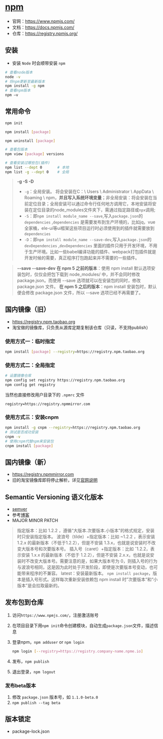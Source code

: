 # [npm](https://www.npmjs.com/)

* 官网：https://www.npmjs.com/
* 文档：https://docs.npmjs.com/
* 仓库：https://registry.npmjs.org/

## 安装
* 安装 `Node` 时会顺带安装 `npm`

```bash
# 查看node版本
node -v
# 将npm更新至最新版本
npm install -g npm
# 查看npm版本
npm –v
```

## 常用命令

```bash
npm init

npm install [package]

npm uninstall [package]

# 查看包版本
npm view [package] versions

# 查看安装过哪些包(插件)
npm list --dept 0		# 本地
npm list -g --dept 0	# 全局
```

> **-g -S -D**
>
> * `-g`：全局安装。 将会安装在C：\ Users \ Administrator \ AppData \ Roaming \ npm，**并且写入系统环境变量**；非全局安装：将会安装在当前定位目录；全局安装可以通过命令行任何地方调用它，本地安装将安装在定位目录的node_modules文件夹下，需通过指定路径或`npx`调用;
> * `-S`：即`npm install module_name --save`,写入`package.json`的`dependencies` ,`dependencies` 是需要发布到生产环境的，比如jq，vue全家桶，ele-ui等ui框架这些项目运行时必须使用到的插件就需要放到`dependencies`
> * `-D`：即`npm install module_name --save-dev`,写入`package.json`的`devDependencies` ,`devDependencies` 里面的插件只用于开发环境，不用于生产环境。比如一些babel编译功能的插件、webpack打包插件就是开发时候的需要，真正程序打包跑起来并不需要的一些插件。


> **--save  --save-dev**
> **在 npm 5 之前的版本**：使用 npm install 默认选项安装包时，仅仅会把包下载到 node_modules/ 中，并不会同时修改 package.json。而使用 --save 选项就可以在安装包的同时，修改 package.json 文件。
> **在 npm 5 之后的版本**：npm install 安装包时，默认便会修改 package.json 文件，所以 --save 选项已经不再需要了。


## 国内镜像（旧）
* https://registry.npm.taobao.org
* 淘宝做的镜像库，只负责从源库定期复制该仓库（只读，不支持publish）

### 使用方式一：临时指定
```bash
npm install [package] --registry=https://registry.npm.taobao.org
```
### 使用方式二：全局指定
```bash
# 设置镜像仓库
npm config set registry https://registry.npm.taobao.org
npm config get registry
```

当然也直接修改用户目录下的 `.npmrc`  文件

```text
registry=https://registry.npmmirror.com
```

### 使用方式三：安装cnpm

```bash
npm install -g cnpm --registry=https://registry.npm.taobao.org
# 测试是否成功安装
cnpm -v
# 使用cnpm代替npm来安装包
cnpm install [package]
```

## 国内镜像（新）

* https://registry.npmmirror.com
* 旧的淘宝镜像库即将停止解析，详见[官网说明](https://npmmirror.com/)

## Semantic Versioning 语义化版本

* [semver](https://semver.org/)
* 参考[博客](https://segmentfault.com/a/1190000039684460)
* MAJOR MINOR PATCH
> 指定版本：比如 1.2.2 ，遵循“大版本.次要版本.小版本”的格式规定，安装时只安装指定版本。
> 波浪号（tilde）+指定版本：比如 ~1.2.2 ，表示安装 1.2.x 的最新版本（不低于1.2.2），但是不安装 1.3.x，也就是说安装时不改变大版本号和次要版本号。
> 插入号（caret）+指定版本：比如 ˆ1.2.2，表示安装 1.x.x 的最新版本（不低于 1.2.2），但是不安装 2.x.x，也就是说安装时不改变大版本号。需要注意的是，如果大版本号为 0，则插入号的行为与波浪号相同，这是因为此时处于开发阶段，即使是次要版本号变动，也可能带来程序的不兼容。
> latest：安装最新版本。
> `npm install package`，版本是插入号形式。这样每次重新安装依赖包 npm install 时”次要版本“和“小版本”是会拉取最新的。

## 发布包到仓库

1. 访问`https://www.npmjs.com/`，注册激活账号

2. 在项目目录下用`npm init`命令创建模块，自动生成`package.json`文件，描述信息

3. 登录npm，`npm adduser` or `npm login`

   ```bash
   npm login [--registry=https://registry.company-name.npme.io]
   ```

4. 发布，`npm publish`

5. 退出登录，`npm logout`

### 发布beta版本

1. 修改 `package.json` 版本号，如 `1.1.0-beta.0`
2. `npm publish --tag beta`

## 版本锁定

* package-lock.json






